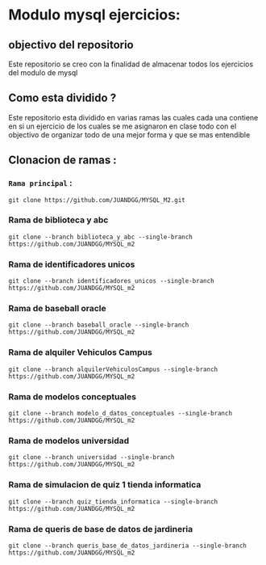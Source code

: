 # Modulo mysql ejercicios:


## objectivo del repositorio
Este repositorio se creo con la finalidad de almacenar todos los ejercicios del modulo de mysql 


## Como esta dividido ? 
Este repositorio esta dividido en varias ramas las cuales cada una contiene  en si un ejercicio de los cuales se me asignaron en clase todo con el objectivo de organizar todo de una mejor forma y que se mas entendible


## Clonacion de ramas :


### `Rama principal` :

```
git clone https://github.com/JUANDGG/MYSQL_M2.git
```

### Rama de biblioteca y abc

```
git clone --branch biblioteca_y_abc --single-branch https://github.com/JUANDGG/MYSQL_m2
```


### Rama de identificadores unicos 

```
git clone --branch identificadores_unicos --single-branch https://github.com/JUANDGG/MYSQL_m2
```

### Rama de baseball oracle 
```
git clone --branch baseball_oracle --single-branch https://github.com/JUANDGG/MYSQL_m2
```

### Rama de alquiler Vehiculos Campus
```
git clone --branch alquilerVehiculosCampus --single-branch https://github.com/JUANDGG/MYSQL_m2
```

### Rama de modelos conceptuales
```
git clone --branch modelo_d_datos_conceptuales --single-branch https://github.com/JUANDGG/MYSQL_m2
```

### Rama de modelos universidad
```
git clone --branch universidad --single-branch https://github.com/JUANDGG/MYSQL_m2
```

### Rama de simulacion de quiz 1 tienda informatica
```
git clone --branch quiz_tienda_informatica --single-branch https://github.com/JUANDGG/MYSQL_m2
```

### Rama de queris de base de datos de jardineria

```
git clone --branch queris_base_de_datos_jardineria --single-branch https://github.com/JUANDGG/MYSQL_m2
```